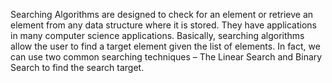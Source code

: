 Searching Algorithms are designed to check for an element or retrieve an element from any data structure where it is stored. They have applications in many computer science applications. Basically, searching algorithms allow the user to find a target element given the list of elements. In fact, we can use two common searching techniques – The Linear Search and Binary Search to find the search target.
